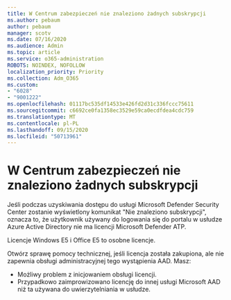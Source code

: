 ```yaml
---
title: W Centrum zabezpieczeń nie znaleziono żadnych subskrypcji
ms.author: pebaum
author: pebaum
manager: scotv
ms.date: 07/16/2020
ms.audience: Admin
ms.topic: article
ms.service: o365-administration
ROBOTS: NOINDEX, NOFOLLOW
localization_priority: Priority
ms.collection: Adm_O365
ms.custom:
- "6028"
- "9001222"
ms.openlocfilehash: 01117bc535df14533e426fd2d31c336fccc75611
ms.sourcegitcommit: c6692ce0fa1358ec3529e59ca0ecdfdea4cdc759
ms.translationtype: MT
ms.contentlocale: pl-PL
ms.lasthandoff: 09/15/2020
ms.locfileid: "50713961"
---
```

# <a name="no-subscriptions-found-message-in-the-security-center"></a>W Centrum zabezpieczeń nie znaleziono żadnych subskrypcji

Jeśli podczas uzyskiwania dostępu do usługi Microsoft Defender Security Center zostanie wyświetlony komunikat "Nie znaleziono subskrypcji", oznacza to, że użytkownik używany do logowania się do portalu w usłudze Azure Active Directory nie ma licencji Microsoft Defender ATP.  

Licencje Windows E5 i Office E5 to osobne licencje.

Otwórz sprawę pomocy technicznej, jeśli licencja została zakupiona, ale nie zapewnia obsługi administracyjnej tego wystąpienia AAD. Masz: <br/>
-   Możliwy problem z inicjowaniem obsługi licencji.<br/>
-   Przypadkowo zaimprowizowano licencję do innej usługi Microsoft AAD niż ta używana do uwierzytelniania w usłudze.